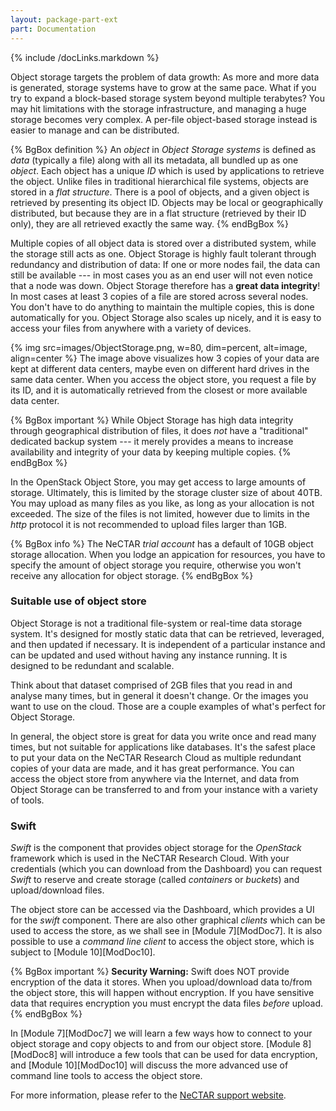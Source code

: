 ```yaml
---
layout: package-part-ext
part: Documentation
---
```

{% include /docLinks.markdown %}

 
Object storage targets the problem of data growth: As more and more data is generated, storage systems have to grow at the same pace. 
What if you try to expand a block-based storage system beyond multiple terabytes? You may hit limitations with the storage infrastructure, and managing a huge storage becomes very complex. 
A per-file object-based storage instead is easier to manage and can be distributed. 

{% BgBox definition %}
An *object* in *Object Storage systems* is defined as *data* (typically a file) along with all its metadata, all bundled up as one *object*. Each object has a unique *ID* which is used by applications to retrieve the object. Unlike files in traditional hierarchical file systems, objects are stored in a *flat structure*. There is a pool of objects, and a given object is retrieved by presenting its object ID. Objects may be local or geographically distributed, but because they are in a flat structure (retrieved by their ID only), they are all retrieved exactly the same way. 
{% endBgBox %}

Multiple copies of all object data is stored over a distributed system, while the storage still acts as one. Object Storage is highly fault tolerant through redundancy and distribution of data: If one or more nodes fail, the data can still be available --- in most cases you as an end user will not even notice that a node was down. Object Storage therefore has a **great data integrity**! In most cases at least 3 copies of a file are stored across several nodes.
You don't have to do anything to maintain the multiple copies, this is done automatically for you. 
Object Storage also scales up nicely, and it is easy to access your files from anywhere with a variety of devices.

{% img src=images/ObjectStorage.png, w=80, dim=percent, alt=image, align=center %}
The image above visualizes how 3 copies of your data are kept at different data centers, maybe even on different hard drives in the same data center. When you access the object store, you request a file by its ID, and it is automatically retrieved from the closest or more available data center.

{% BgBox important %}
While Object Storage has high data integrity through geographical distribution of files, it does *not* have a "traditional" dedicated backup system --- it merely provides a means to increase availability and integrity of your data by keeping multiple copies. 
{% endBgBox %}

In the OpenStack Object Store, you may get access to large amounts of storage. Ultimately, this is limited by the storage cluster size of about 40TB. You may upload as many files as you like, as long as your allocation is not exceeded. The size of the files is not limited, however due to limits in the *http* protocol it is not recommended to upload files larger than 1GB.

{% BgBox info %}
The NeCTAR *trial account* has a default of 10GB object storage allocation. When you lodge an appication for resources, you have to specify the amount of object storage you require, otherwise you won't receive any allocation for object storage.
{% endBgBox %}



### Suitable use of object store

Object Storage is not a traditional file-system or real-time data storage system. It's designed for mostly static data that can be retrieved, leveraged, and then updated if necessary. It is independent of a particular instance and can be updated and used without having any instance running. It is designed to be redundant and scalable.

Think about that dataset comprised of 2GB files that you read in and analyse many times, but in general it doesn't change. Or the images you want to use on the cloud. Those are a couple examples of what's perfect for Object Storage. 

In general, the object store is great for data you write once and read many times, but not suitable for applications like databases. It's the safest place to put your data on the NeCTAR Research Cloud as multiple redundant copies of your data are made, and it has great performance. You can access the object store from anywhere via the Internet, and data from Object Storage can be transferred to and from your instance with a variety of tools.

### Swift

*Swift* is the component that provides object storage for the *OpenStack* framework which is used in the NeCTAR Research Cloud. With your credentials (which you can download from the Dashboard) you can request *Swift* to reserve and create storage (called *containers* or *buckets*) and upload/download files. 

The object store can be accessed via the Dashboard, which provides a UI for the *swift* component. There are also other graphical *clients* which can be used to access the store, as we shall see in [Module 7][ModDoc7]. It is also possible to use a *command line client* to access the object store, which is subject to [Module 10][ModDoc10].

{% BgBox important %}
**Security Warning:**
Swift does NOT provide encryption of the data it stores. When you upload/download data to/from the object store, this will happen without encryption.
If you have sensitive data that requires encryption you must encrypt the data files *before* upload.
{% endBgBox %}

In [Module 7][ModDoc7] we will learn a few ways how to connect to your object storage and copy objects to and from our object store. [Module 8][ModDoc8] will introduce a few tools that can be used for data encryption, and [Module 10][ModDoc10] will discuss the more advanced use of command line tools to access the object store. 

For more information, please refer to the  [NeCTAR support website](http://support.rc.nectar.org.au/docs/object-storage). 


